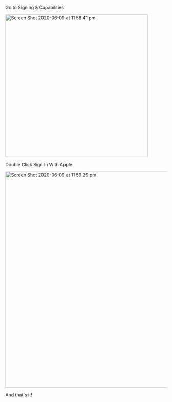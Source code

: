 Go to Signing & Capabilities

<img width="445" alt="Screen Shot 2020-06-09 at 11 58 41 pm" src="https://user-images.githubusercontent.com/1059276/84157345-fa158580-aaad-11ea-8055-466291b3880f.png">

Double Click Sign In With Apple 

<img width="674" alt="Screen Shot 2020-06-09 at 11 59 29 pm" src="https://user-images.githubusercontent.com/1059276/84157348-fbdf4900-aaad-11ea-91f2-c3e4b648566c.png">

And that's it! 